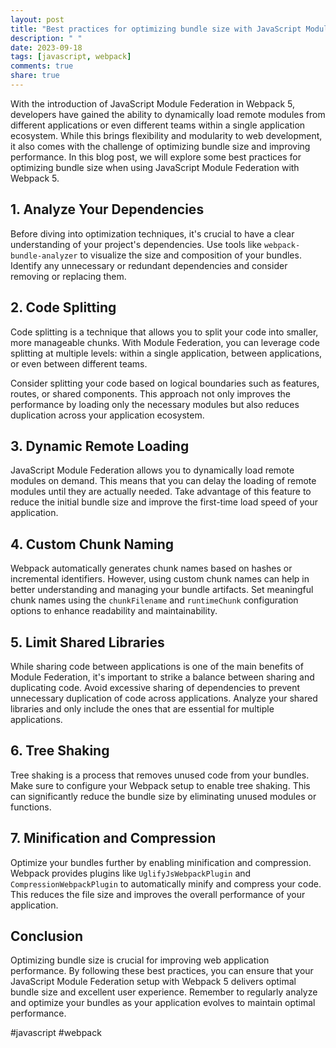 ```yaml
---
layout: post
title: "Best practices for optimizing bundle size with JavaScript Module Federation in Webpack 5"
description: " "
date: 2023-09-18
tags: [javascript, webpack]
comments: true
share: true
---
```


With the introduction of JavaScript Module Federation in Webpack 5, developers have gained the ability to dynamically load remote modules from different applications or even different teams within a single application ecosystem. While this brings flexibility and modularity to web development, it also comes with the challenge of optimizing bundle size and improving performance. In this blog post, we will explore some best practices for optimizing bundle size when using JavaScript Module Federation with Webpack 5.

## 1. Analyze Your Dependencies

Before diving into optimization techniques, it's crucial to have a clear understanding of your project's dependencies. Use tools like `webpack-bundle-analyzer` to visualize the size and composition of your bundles. Identify any unnecessary or redundant dependencies and consider removing or replacing them.

## 2. Code Splitting

Code splitting is a technique that allows you to split your code into smaller, more manageable chunks. With Module Federation, you can leverage code splitting at multiple levels: within a single application, between applications, or even between different teams.

Consider splitting your code based on logical boundaries such as features, routes, or shared components. This approach not only improves the performance by loading only the necessary modules but also reduces duplication across your application ecosystem.

## 3. Dynamic Remote Loading

JavaScript Module Federation allows you to dynamically load remote modules on demand. This means that you can delay the loading of remote modules until they are actually needed. Take advantage of this feature to reduce the initial bundle size and improve the first-time load speed of your application.

## 4. Custom Chunk Naming

Webpack automatically generates chunk names based on hashes or incremental identifiers. However, using custom chunk names can help in better understanding and managing your bundle artifacts. Set meaningful chunk names using the `chunkFilename` and `runtimeChunk` configuration options to enhance readability and maintainability.

## 5. Limit Shared Libraries

While sharing code between applications is one of the main benefits of Module Federation, it's important to strike a balance between sharing and duplicating code. Avoid excessive sharing of dependencies to prevent unnecessary duplication of code across applications. Analyze your shared libraries and only include the ones that are essential for multiple applications.

## 6. Tree Shaking

Tree shaking is a process that removes unused code from your bundles. Make sure to configure your Webpack setup to enable tree shaking. This can significantly reduce the bundle size by eliminating unused modules or functions.

## 7. Minification and Compression

Optimize your bundles further by enabling minification and compression. Webpack provides plugins like `UglifyJsWebpackPlugin` and `CompressionWebpackPlugin` to automatically minify and compress your code. This reduces the file size and improves the overall performance of your application.

## Conclusion

Optimizing bundle size is crucial for improving web application performance. By following these best practices, you can ensure that your JavaScript Module Federation setup with Webpack 5 delivers optimal bundle size and excellent user experience. Remember to regularly analyze and optimize your bundles as your application evolves to maintain optimal performance.

#javascript #webpack